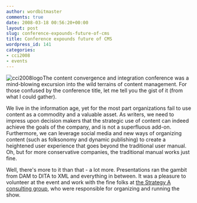 ```yaml
---
author: wordbitmaster
comments: true
date: 2008-03-18 00:56:20+00:00
layout: post
slug: conference-expounds-future-of-cms
title: Conference expounds future of CMS
wordpress_id: 141
categories:
- cci2008
- events
---
```


![cci2008logo](http://wordbit.freehostia.com/wp-content/uploads/2008/03/cci2008logo.jpg)The content convergence and integration conference was a mind-blowing excursion into the wild terrains of content management. For those confused by the conference title, let me tell you the gist of it (from what I could gather). 

We live in the information age, yet for the most part organizations fail to use content as a commodity and a valuable asset. As writers, we need to impress upon decision makers that the strategic use of content can indeed achieve the goals of the company, and is not a superfluous add-on. Furthermore, we can leverage social media and new ways of organizing content (such as folksonomy and dynamic publishing) to create a heightened user experience that goes beyond the traditional user manual. Oh, but for more conservative companies, the traditional manual works just fine.

Well, there's more to it than that - a lot more. Presentations ran the gambit from DAM to DITA to XML and everything in between. It was a pleasure to volunteer at the event and work with the fine folks at [the Strategy A consulting group](http://www.strategya.ca/), who were responsible for organizing and running the show.
